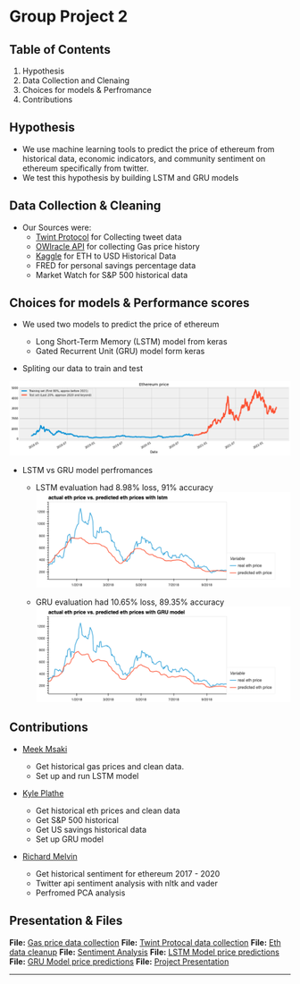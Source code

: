 # Group Project 2

## Table of Contents

1. Hypothesis
2. Data Collection and Clenaing
3. Choices for models & Perfromance
4. Contributions

## Hypothesis

- We use machine learning tools to predict the price of ethereum from historical data, economic indicators, and community sentiment on ethereum specifically from twitter.
- We test this hypothesis by building LSTM and GRU models

## Data Collection & Cleaning

- Our Sources were: 
    - [Twint Protocol](https://github.com/twintproject/twint) for Collecting tweet data 
    - [OWlracle API](https://owlracle.info/eth) for collecting Gas price history 
    - [Kaggle](https://www.kaggle.com/datasets/varpit94/ethereum-data) for ETH to USD Historical Data 
    - FRED for personal savings percentage data 
    - Market Watch for S&P 500 historical data

## Choices for models & Performance scores

- We used two models to predict the price of ethereum
    - Long Short-Term Memory (LSTM) model from keras
    - Gated Recurrent Unit (GRU) model form keras

- Spliting our data to train and test 

![GRU Model Peerformance](./images/train_test_split.png)

- LSTM vs GRU model perfromances
    - LSTM evaluation had 8.98% loss, 91% accuracy 
    ![LSTM Model Peerformance](./images/lstm_prediction.png)

    - GRU evaluation had 10.65% loss, 89.35% accuracy
    ![GRU Model Peerformance](./images/gru_prediction.png)

## Contributions

- [Meek Msaki](https://github.com/mmsaki)
    - Get historical gas prices and clean data.
    - Set up and run LSTM model

- [Kyle Plathe](https://github.com/kyleplathe)
    - Get historical eth prices and clean data
    - Get S&P 500 historical
    - Get US savings historical data
    - Set up GRU model 

- [Richard Melvin](https://github.com/rgmelvin)
    - Get historical sentiment for ethereum 2017 - 2020
    - Twitter api sentiment analysis with nltk and vader
    - Perfromed PCA analysis


## Presentation & Files

**File:** [Gas price data collection](./eth_gas_price_history_data_collection.ipynb)
**File:** [Twint Protocal data collection](./Twint_protocol_2.ipynb)
**File:** [Eth data cleanup](./Eth%20Data%20Cleanup.ipynb)
**File:** [Sentiment Analysis](./Sentiment.ipynb)
**File:** [LSTM Model price predictions](./lstm_for_eth_price_prediction.ipynb)
**File:** [GRU Model price predictions](./ETH%20GRU%20Prediction.ipynb)
**File:** [Project Presentation](./group_project_2_presentation.pdf)

- - -

